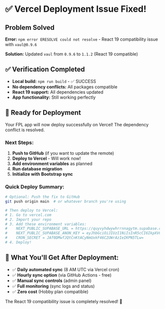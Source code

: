 # ✅ Vercel Deployment Issue Fixed!

## Problem Solved
**Error:** `npm error ERESOLVE could not resolve` - React 19 compatibility issue with `vaul@0.9.6`

**Solution:** Updated `vaul` from `0.9.6` to `1.1.2` (React 19 compatible)

## ✅ Verification Completed
- **Local build:** `npm run build` - ✅ SUCCESS
- **No dependency conflicts:** All packages compatible
- **React 19 support:** All dependencies updated
- **App functionality:** Still working perfectly

## 🚀 Ready for Deployment

Your FPL app will now deploy successfully on Vercel! The dependency conflict is resolved.

### Next Steps:
1. **Push to GitHub** (if you want to update the remote)
2. **Deploy to Vercel** - Will work now!
3. **Add environment variables** as planned
4. **Run database migration**
5. **Initialize with Bootstrap sync**

### Quick Deploy Summary:
```bash
# Optional: Push the fix to GitHub
git push origin main  # or whatever branch you're using

# Then deploy to Vercel:
# 1. Go to vercel.com
# 2. Import your repo  
# 3. Add these environment variables:
#    NEXT_PUBLIC_SUPABASE_URL = https://quyvyhdwywhrrnnagytm.supabase.co
#    NEXT_PUBLIC_SUPABASE_ANON_KEY = eyJhbGciOiJIUzI1NiIsInR5cCI6IkpXVCJ9...
#    CRON_SECRET = JAf0DMwfJQtCnKtACyNmUxkF46C2UWrAzIeIKPN5TLw=
# 4. Deploy!
```

## 🎯 What You'll Get After Deployment:
- ✅ **Daily automated sync** (8 AM UTC via Vercel cron)
- ✅ **Hourly sync option** (via GitHub Actions - free)
- ✅ **Manual sync controls** (admin panel)
- ✅ **Full monitoring** (sync logs and status)
- ✅ **Zero cost** (Hobby plan compatible)

The React 19 compatibility issue is completely resolved! 🎉